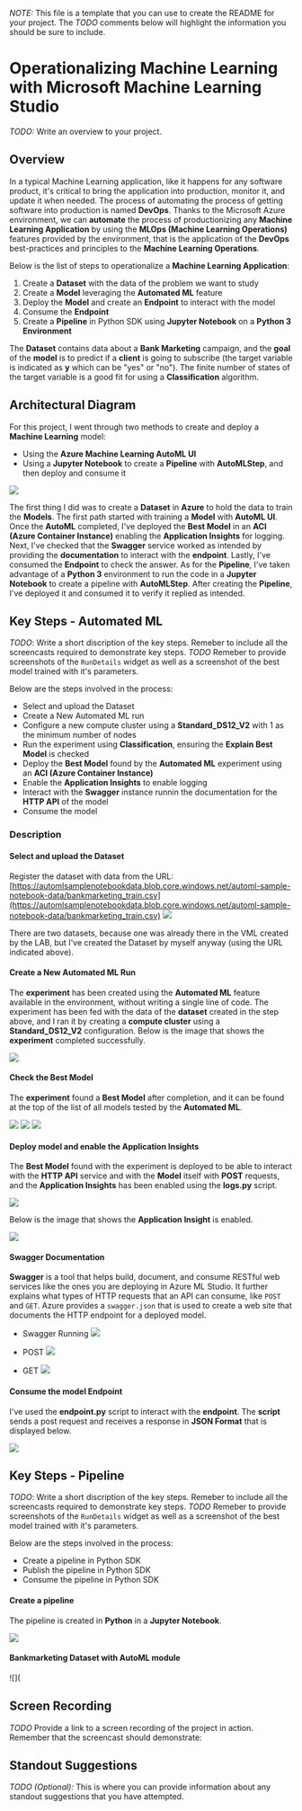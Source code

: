 *NOTE:* This file is a template that you can use to create the README for your project. The *TODO* comments below will highlight the information you should be sure to include.


# Operationalizing Machine Learning with Microsoft Machine Learning Studio

*TODO:* Write an overview to your project.
## Overview

In a typical Machine Learning application, like it happens for any software product, it's critical to bring the application into production, monitor it, and update it when needed. The process of automating the process of getting software into production is named **DevOps**. Thanks to the Microsoft Azure environment, we can **automate** the process of productionizing any **Machine Learning Application** by using the **MLOps (Machine Learning Operations)** features provided by the environment, that is the application of the **DevOps** best-practices and principles to the **Machine Learning Operations**.

Below is the list of steps to operationalize a **Machine Learning Application**:

1. Create a **Dataset** with the data of the problem we want to study
2. Create a **Model** leveraging the **Automated ML** feature
3. Deploy the **Model** and create an **Endpoint** to interact with the model
4. Consume the **Endpoint**
5. Create a **Pipeline** in Python SDK using **Jupyter Notebook** on a **Python 3 Environment**

The **Dataset** contains data about a **Bank Marketing** campaign, and the **goal** of the **model** is to predict if a **client** is going to subscribe (the target variable is indicated as **y** which can be "yes" or "no"). The finite number of states of the target variable is a good fit for using a **Classification** algorithm.


## Architectural Diagram
For this project, I went through two methods to create and deploy a **Machine Learning** model:

* Using the **Azure Machine Learning AutoML UI**
* Using a **Jupyter Notebook** to create a **Pipeline** with **AutoMLStep**, and then deploy and consume it

![](./Media/XItC0J2oMS.png)

The first thing I did was to create a **Dataset** in **Azure** to hold the data to train the **Models**. The first path started with training a **Model** with **AutoML UI**. Once the **AutoML** completed, I've deployed the **Best Model** in an **ACI (Azure Container Instance)** enabling the **Application Insights** for logging. Next, I've checked that the **Swagger** service worked as intended by providing the **documentation** to interact with the **endpoint**. Lastly, I've consumed the **Endpoint** to check the answer. As for the **Pipeline**, I've taken advantage of a **Python 3** environment to run the code in a **Jupyter Notebook** to create a pipeline with **AutoMLStep**. After creating the **Pipeline**, I've deployed it and consumed it to verify it replied as intended.

## Key Steps - Automated ML
*TODO*: Write a short discription of the key steps. Remeber to include all the screencasts required to demonstrate key steps. 
*TODO* Remeber to provide screenshots of the `RunDetails` widget as well as a screenshot of the best model trained with it's parameters.

Below are the steps involved in the process:

* Select and upload the Dataset
* Create a New Automated ML run
* Configure a new compute cluster using a **Standard_DS12_V2** with 1 as the minimum number of nodes
* Run the experiment using **Classification**, ensuring the **Explain Best Model** is checked
* Deploy the **Best Model** found by the **Automated ML** experiment using an **ACI (Azure Container Instance)**
* Enable the **Application Insights** to enable logging
* Interact with the **Swagger** instance runnin the documentation for the **HTTP API** of the model
* Consume the model

### Description

#### Select and upload the Dataset
Register the dataset with data from the URL: [https://automlsamplenotebookdata.blob.core.windows.net/automl-sample-notebook-data/bankmarketing_train.csv](https://automlsamplenotebookdata.blob.core.windows.net/automl-sample-notebook-data/bankmarketing_train.csv)
![](./Media/Registered_Datasets.png)

There are two datasets, because one was already there in the VML created by the LAB, but I've created the Dataset by myself anyway (using the URL indicated above).

#### Create a New Automated ML Run
The **experiment** has been created using the **Automated ML** feature available in the environment, without writing a single line of code. The experiment has been fed with the data of the **dataset** created in the step above, and I ran it by creating a **compute cluster** using a **Standard_DS12_V2** configuration. Below is the image that shows the **experiment** completed successfully.

![](./Media/Experiment_Completed.png)

#### Check the Best Model
The **experiment** found a **Best Model** after completion, and it can be found at the top of the list of all models tested by the **Automated ML**.

![](./Media/Models_Completed.png)
![](./Media/Best_Model.png)
![](./Media/Best_Model_Details.png)

#### Deploy model and enable the Application Insights
The **Best Model** found with the experiment is deployed to be able to interact with the **HTTP API** service and with the **Model** itself with **POST** requests, and the **Application Insights** has been enabled using the **logs.py** script.

![](./Media/LogsPy_Logs.png)

Below is the image that shows the **Application Insight** is enabled.

![](./Media/Application_Insights_ENABLED.png)


#### Swagger Documentation
**Swagger** is a tool that helps build, document, and consume RESTful web services like the ones you are deploying in Azure ML Studio. It further explains what types of HTTP requests that an API can consume, like `POST` and `GET`. Azure provides a `swagger.json` that is used to create a web site that documents the HTTP endpoint for a deployed model. 

* Swagger Running
![](./Media/Swagger_Running.png)

* POST
![](./Media/Swagger_POST.png)

* GET
![](./Media/Swagger_GET.png)

#### Consume the model Endpoint
I've used the **endpoint.py** script to interact with the **endpoint**. The **script** sends a post request and receives a response in **JSON Format** that is displayed below.

![](./Media/Endpoint.png)

## Key Steps - Pipeline
*TODO*: Write a short discription of the key steps. Remeber to include all the screencasts required to demonstrate key steps. 
*TODO* Remeber to provide screenshots of the `RunDetails` widget as well as a screenshot of the best model trained with it's parameters.

Below are the steps involved in the process:

* Create a pipeline in Python SDK
* Publish the pipeline in Python SDK
* Consume the pipeline in Python SDK

#### Create a pipeline
The pipeline is created in **Python** in a **Jupyter Notebook**.

![](./Media/Pipeline_Created.png)

#### Bankmarketing Dataset with AutoML module

![](


## Screen Recording
*TODO* Provide a link to a screen recording of the project in action. Remember that the screencast should demonstrate:

## Standout Suggestions
*TODO (Optional):* This is where you can provide information about any standout suggestions that you have attempted.
